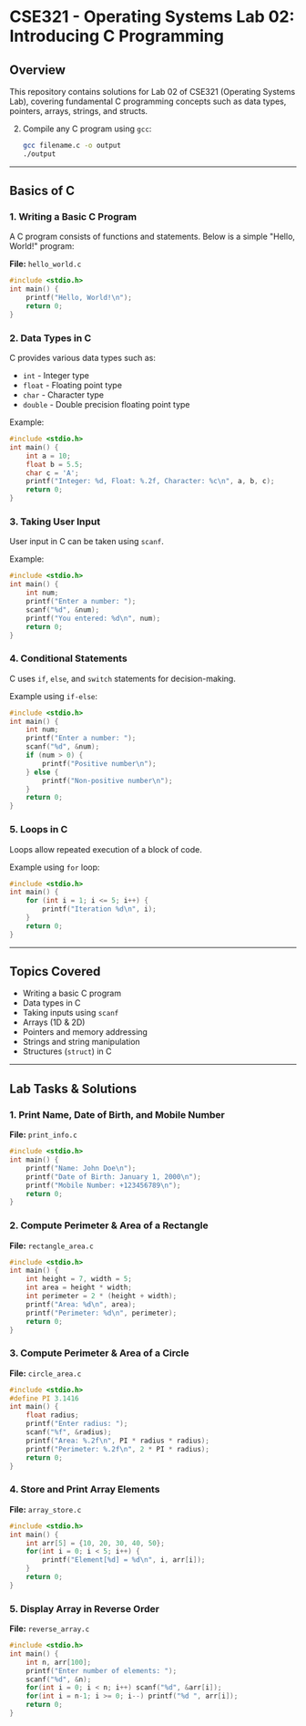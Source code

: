 # **CSE321 - Operating Systems Lab 02: Introducing C Programming**

## **Overview**
This repository contains solutions for Lab 02 of CSE321 (Operating Systems Lab), covering fundamental C programming concepts such as data types, pointers, arrays, strings, and structs.


2. Compile any C program using `gcc`:
   ```sh
   gcc filename.c -o output
   ./output
   ```

---

## **Basics of C**

### **1. Writing a Basic C Program**
A C program consists of functions and statements. Below is a simple "Hello, World!" program:

**File:** `hello_world.c`
```c
#include <stdio.h>
int main() {
    printf("Hello, World!\n");
    return 0;
}
```

### **2. Data Types in C**
C provides various data types such as:
- `int` - Integer type
- `float` - Floating point type
- `char` - Character type
- `double` - Double precision floating point type

Example:
```c
#include <stdio.h>
int main() {
    int a = 10;
    float b = 5.5;
    char c = 'A';
    printf("Integer: %d, Float: %.2f, Character: %c\n", a, b, c);
    return 0;
}
```

### **3. Taking User Input**
User input in C can be taken using `scanf`.

Example:
```c
#include <stdio.h>
int main() {
    int num;
    printf("Enter a number: ");
    scanf("%d", &num);
    printf("You entered: %d\n", num);
    return 0;
}
```

### **4. Conditional Statements**
C uses `if`, `else`, and `switch` statements for decision-making.

Example using `if-else`:
```c
#include <stdio.h>
int main() {
    int num;
    printf("Enter a number: ");
    scanf("%d", &num);
    if (num > 0) {
        printf("Positive number\n");
    } else {
        printf("Non-positive number\n");
    }
    return 0;
}
```

### **5. Loops in C**
Loops allow repeated execution of a block of code.

Example using `for` loop:
```c
#include <stdio.h>
int main() {
    for (int i = 1; i <= 5; i++) {
        printf("Iteration %d\n", i);
    }
    return 0;
}
```

---

## **Topics Covered**
- Writing a basic C program
- Data types in C
- Taking inputs using `scanf`
- Arrays (1D & 2D)
- Pointers and memory addressing
- Strings and string manipulation
- Structures (`struct`) in C

---

## **Lab Tasks & Solutions**

### **1. Print Name, Date of Birth, and Mobile Number**
**File:** `print_info.c`
```c
#include <stdio.h>
int main() {
    printf("Name: John Doe\n");
    printf("Date of Birth: January 1, 2000\n");
    printf("Mobile Number: +123456789\n");
    return 0;
}
```

### **2. Compute Perimeter & Area of a Rectangle**
**File:** `rectangle_area.c`
```c
#include <stdio.h>
int main() {
    int height = 7, width = 5;
    int area = height * width;
    int perimeter = 2 * (height + width);
    printf("Area: %d\n", area);
    printf("Perimeter: %d\n", perimeter);
    return 0;
}
```

### **3. Compute Perimeter & Area of a Circle**
**File:** `circle_area.c`
```c
#include <stdio.h>
#define PI 3.1416
int main() {
    float radius;
    printf("Enter radius: ");
    scanf("%f", &radius);
    printf("Area: %.2f\n", PI * radius * radius);
    printf("Perimeter: %.2f\n", 2 * PI * radius);
    return 0;
}
```

### **4. Store and Print Array Elements**
**File:** `array_store.c`
```c
#include <stdio.h>
int main() {
    int arr[5] = {10, 20, 30, 40, 50};
    for(int i = 0; i < 5; i++) {
        printf("Element[%d] = %d\n", i, arr[i]);
    }
    return 0;
}
```

### **5. Display Array in Reverse Order**
**File:** `reverse_array.c`
```c
#include <stdio.h>
int main() {
    int n, arr[100];
    printf("Enter number of elements: ");
    scanf("%d", &n);
    for(int i = 0; i < n; i++) scanf("%d", &arr[i]);
    for(int i = n-1; i >= 0; i--) printf("%d ", arr[i]);
    return 0;
}
```

